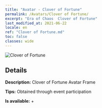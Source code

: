 ```yaml
---
title: "Avatar - Clover of Fortune"
permalink: /Avatars/Clover of Fortune/
excerpt: "Era of Chaos  Clover of Fortune"
last_modified_at: 2021-06-22
locale: en
ref: "Clover of Fortune.md"
toc: false
classes: wide
---
```

 ![Clover of Fortune](/images/a/avatarFrame_96.png)

## Details

 **Description:** Clover of Fortune Avatar Frame 

 **Tips:** Obtained through event participation 

 **Is available:**  + 

